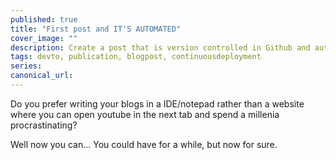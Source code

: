 ```yaml
---
published: true
title: "First post and IT'S AUTOMATED"
cover_image: ""
description: Create a post that is version controlled in Github and auto-published using Github Actions
tags: devto, publication, blogpost, continuousdeployment
series:
canonical_url:
---
```


Do you prefer writing your blogs in a IDE/notepad rather than a website where you can open youtube in the next tab and spend a millenia procrastinating?

Well now you can... You could have for a while, but now for sure.